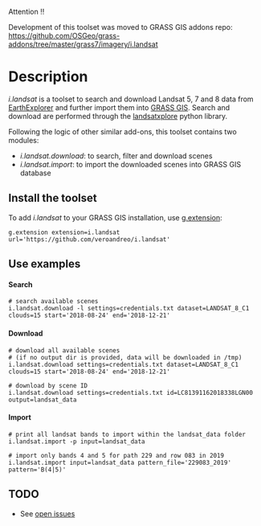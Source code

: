 Attention :bangbang:

Development of this toolset was moved to GRASS GIS addons repo: https://github.com/OSGeo/grass-addons/tree/master/grass7/imagery/i.landsat 


# Description

*i.landsat* is a toolset to search and download Landsat 5, 7 and 8 
data from [EarthExplorer](https://earthexplorer.usgs.gov/) and further 
import them into [GRASS GIS](https://grass.osgeo.org/). 
Search and download are performed through the
[landsatxplore](https://github.com/yannforget/landsatxplore) 
python library.

Following the logic of other similar add-ons, this toolset contains two 
modules: 
- *i.landsat.download*: to search, filter and download scenes
- *i.landsat.import*: to import the downloaded scenes into GRASS GIS database

## Install the toolset

To add *i.landsat* to your GRASS GIS installation, use 
[g.extension](https://grass.osgeo.org/grass-stable/manuals/g.extension.html):

```
g.extension extension=i.landsat url='https://github.com/veroandreo/i.landsat'
``` 

## Use examples

#### Search 

```shell script
# search available scenes
i.landsat.download -l settings=credentials.txt dataset=LANDSAT_8_C1 clouds=15 start='2018-08-24' end='2018-12-21'
```

#### Download

```shell script
# download all available scenes 
# (if no output dir is provided, data will be downloaded in /tmp)
i.landsat.download settings=credentials.txt dataset=LANDSAT_8_C1 clouds=15 start='2018-08-24' end='2018-12-21'

# download by scene ID
i.landsat.download settings=credentials.txt id=LC81391162018338LGN00 output=landsat_data
```

#### Import

```shell script
# print all landsat bands to import within the landsat_data folder
i.landsat.import -p input=landsat_data

# import only bands 4 and 5 for path 229 and row 083 in 2019
i.landsat.import input=landsat_data pattern_file='229083_2019' pattern='B(4|5)'
```

## TODO

- See [open issues](https://github.com/veroandreo/i.landsat/issues)
